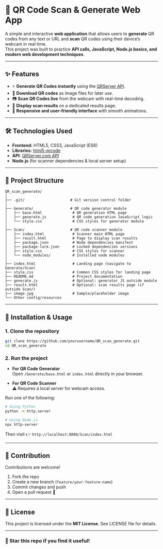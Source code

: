# 📱 QR Code Scan & Generate Web App

A simple and interactive **web application** that allows users to **generate** QR codes from any text or URL and **scan** QR codes using their device’s webcam in real time.  
This project was built to practice **API calls, JavaScript, Node.js basics, and modern web development techniques**.

---

## ✨ Features

- ⚡ **Generate QR Codes instantly** using the [QRServer API](https://api.qrserver.com).  
- 💾 **Download QR codes** as image files for later use.  
- 📷 **Scan QR Codes live** from the webcam with real-time decoding.  
- 📝 **Display scan results** on a dedicated results page.  
- 🎨 **Responsive and user-friendly interface** with smooth animations.  

---

## 🛠️ Technologies Used

- **Frontend:** HTML5, CSS3, JavaScript (ES6)  
- **Libraries:** [html5-qrcode](https://github.com/mebjas/html5-qrcode)  
- **API:** [QRServer.com API](https://api.qrserver.com)  
- **Node.js** (for scanner dependencies & local server setup)  

---

## 📂 Project Structure
```
QR_scan_generate/
│
├── .git/                     # Git version control folder
│
├── Generate/                 # QR code generator module
│   ├── base.html              # QR generation HTML page
│   ├── generate.js            # QR code generation JavaScript logic
│   └── style.css              # CSS styles for generator module
│
├── Scan/                     # QR code scanner module
│   ├── index.html             # Scanner main HTML page
│   ├── result.html            # Page to display scan results
│   ├── package.json           # Node dependencies manifest
│   ├── package-lock.json      # Locked dependencies versions
│   ├── style.css              # CSS styles for scanner
│   └── node_modules/          # Installed node modules
│
├── index.html                 # Landing page (navigate to Generate/Scan)
├── style.css                  # Common CSS styles for landing page
├── README.md                  # Project documentation
├── generate.js                # Optional: generator JS outside module
├── result.html                # Optional: scan results page (if outside Scan/)
├── image.jpg                  # Sample/placeholder image
└── Other config/resources
```

---

## 🚀 Installation & Usage

### 1. Clone the repository
```bash
git clone https://github.com/yourusername/QR_scan_generate.git
cd QR_scan_generate
```

### 2. Run the project

- **For QR Code Generator**  
Open `/Generate/base.html` or `index.html` directly in your browser.

- **For QR Code Scanner**  
⚠️ Requires a local server for webcam access.  

Run one of the following:

```bash
# Using Python
python -m http.server

# Using Node.js
npx http-server
```

Then visit 👉 `http://localhost:8000/Scan/index.html`  

---

## 🤝 Contribution
Contributions are welcome!  
1. Fork the repo  
2. Create a new branch (`feature/your-feature-name`)  
3. Commit changes and push  
4. Open a pull request 🚀  

---

## 📜 License
This project is licensed under the **MIT License**. See LICENSE file for details. 

---

### 🌟 Star this repo if you find it useful!
